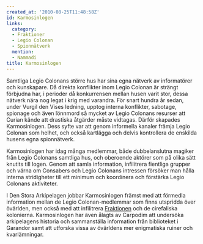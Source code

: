 ```yaml
---
created_at: '2010-08-25T11:48:58Z'
id: Karmosinlogen
links:
  category:
  - Fraktioner
  - Legio Colonan
  - Spionnätverk
  mention:
  - Nammadi
title: Karmosinlogen
---
```


Samtliga Legio Colonans större hus har sina egna nätverk av informatörer och kunskapare. Då direkta
konflikter inom Legio Colonan är strängt förbjudna har, i perioder då konkurrensen mellan husen
varit stor, dessa nätverk nära nog legat i krig med varandra. För snart hundra år sedan, under
Vurgil den Vises ledning, upptog interna konflikter, sabotage, spionage och även lönnmord så mycket
av Legio Colonans resurser att Curian kände att drastiska åtgärder måste vidtagas. Därför skapades
Karmosinlogen. Dess syfte var att genom informella kanaler främja Legio Colonan som helhet, och
också kartlägga och delvis kontrollera de enskilda husens egna spionnätverk.

Karmosinlogen har idag många medlemmar, både dubbelanslutna magiker från Legio Colonans samtliga
hus, och oberoende aktörer som på olika sätt knutits till logen. Genom att samla information,
infilitrera fientliga grupper och värna om Consabers och Legio Colonans intressen försöker man hålla
interna stridigheter till ett minimum och koordinera och förstärka Legio Colonans aktiviteter.

I Den Stora Arkipelagen jobbar Karmosinlogen främst med att förmedla information mellan de Legio
Colonan-medlemmar som finns utspridda över övärlden, men också med att infilitrera [Fraktionen] och
de cirefaliska kolonierna. Karmosinlogen har även ålagts av Carpodim att undersöka arkipelagens
historia och sammanställa information från biblioteket i Garandor samt att utforska vissa av
övärldens mer enigmatiska ruiner och kvarlämningar.

  [Fraktionen]: Nammadi